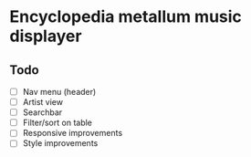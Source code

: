 # Encyclopedia metallum music displayer

## Todo 
- [ ] Nav menu (header)
- [ ] Artist view
- [ ] Searchbar
- [ ] Filter/sort on table
- [ ] Responsive improvements
- [ ] Style improvements
